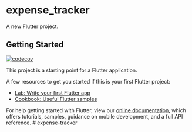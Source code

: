 # expense_tracker

A new Flutter project.

## Getting Started

[![codecov](https://codecov.io/gh/quydn720/expense-tracker/branch/main/graph/badge.svg?token=FEFOXFYTUC)](https://codecov.io/gh/quydn720/expense-tracker)

This project is a starting point for a Flutter application.

A few resources to get you started if this is your first Flutter project:

- [Lab: Write your first Flutter app](https://flutter.dev/docs/get-started/codelab)
- [Cookbook: Useful Flutter samples](https://flutter.dev/docs/cookbook)

For help getting started with Flutter, view our
[online documentation](https://flutter.dev/docs), which offers tutorials,
samples, guidance on mobile development, and a full API reference.
#   e x p e n s e - t r a c k e r 
 
 